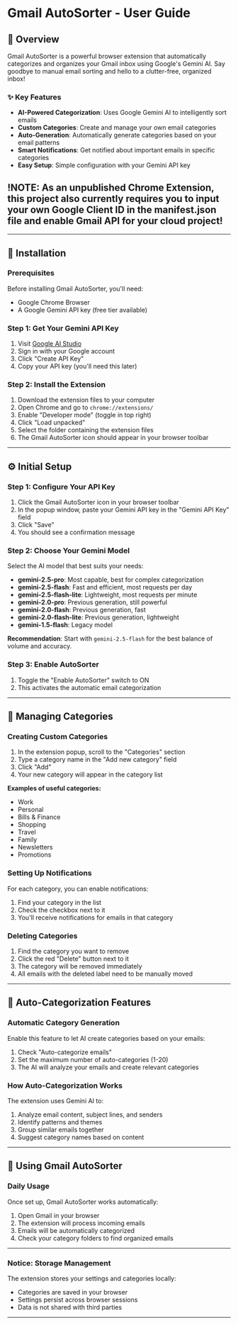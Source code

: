 # Gmail AutoSorter - User Guide

## 📧 Overview

Gmail AutoSorter is a powerful browser extension that automatically categorizes and organizes your Gmail inbox using Google's Gemini AI. Say goodbye to manual email sorting and hello to a clutter-free, organized inbox!

### ✨ Key Features

- **AI-Powered Categorization**: Uses Google Gemini AI to intelligently sort emails
- **Custom Categories**: Create and manage your own email categories
- **Auto-Generation**: Automatically generate categories based on your email patterns
- **Smart Notifications**: Get notified about important emails in specific categories
- **Easy Setup**: Simple configuration with your Gemini API key

## !NOTE: As an unpublished Chrome Extension, this project also currently requires you to input your own Google Client ID in the manifest.json file and enable Gmail API for your cloud project!

---

## 🚀 Installation

### Prerequisites

Before installing Gmail AutoSorter, you'll need:

- Google Chrome Browser
- A Google Gemini API key (free tier available)

### Step 1: Get Your Gemini API Key

1. Visit [Google AI Studio](https://makersuite.google.com/app/apikey)
2. Sign in with your Google account
3. Click "Create API Key"
4. Copy your API key (you'll need this later)

### Step 2: Install the Extension

1. Download the extension files to your computer
2. Open Chrome and go to `chrome://extensions/`
3. Enable "Developer mode" (toggle in top right)
4. Click "Load unpacked"
5. Select the folder containing the extension files
6. The Gmail AutoSorter icon should appear in your browser toolbar

---

## ⚙️ Initial Setup

### Step 1: Configure Your API Key

1. Click the Gmail AutoSorter icon in your browser toolbar
2. In the popup window, paste your Gemini API key in the "Gemini API Key" field
3. Click "Save"
4. You should see a confirmation message

### Step 2: Choose Your Gemini Model

Select the AI model that best suits your needs:

- **gemini-2.5-pro**: Most capable, best for complex categorization
- **gemini-2.5-flash**: Fast and efficient, most requests per day
- **gemini-2.5-flash-lite**: Lightweight, most requests per minute
- **gemini-2.0-pro**: Previous generation, still powerful
- **gemini-2.0-flash**: Previous generation, fast
- **gemini-2.0-flash-lite**: Previous generation, lightweight
- **gemini-1.5-flash**: Legacy model

**Recommendation**: Start with `gemini-2.5-flash` for the best balance of volume and accuracy.

### Step 3: Enable AutoSorter

1. Toggle the "Enable AutoSorter" switch to ON
2. This activates the automatic email categorization

---

## 📂 Managing Categories

### Creating Custom Categories

1. In the extension popup, scroll to the "Categories" section
2. Type a category name in the "Add new category" field
3. Click "Add"
4. Your new category will appear in the category list

**Examples of useful categories:**

- Work
- Personal
- Bills & Finance
- Shopping
- Travel
- Family
- Newsletters
- Promotions

### Setting Up Notifications

For each category, you can enable notifications:

1. Find your category in the list
2. Check the checkbox next to it
3. You'll receive notifications for emails in that category

### Deleting Categories

1. Find the category you want to remove
2. Click the red "Delete" button next to it
3. The category will be removed immediately
4. All emails with the deleted label need to be manually moved

---

## 🤖 Auto-Categorization Features

### Automatic Category Generation

Enable this feature to let AI create categories based on your emails:

1. Check "Auto-categorize emails"
2. Set the maximum number of auto-categories (1-20)
3. The AI will analyze your emails and create relevant categories

### How Auto-Categorization Works

The extension uses Gemini AI to:

1. Analyze email content, subject lines, and senders
2. Identify patterns and themes
3. Group similar emails together
4. Suggest category names based on content

---

## 📧 Using Gmail AutoSorter

### Daily Usage

Once set up, Gmail AutoSorter works automatically:

1. Open Gmail in your browser
2. The extension will process incoming emails
3. Emails will be automatically categorized
4. Check your category folders to find organized emails

---

### Notice: Storage Management

The extension stores your settings and categories locally:

- Categories are saved in your browser
- Settings persist across browser sessions
- Data is not shared with third parties

---
